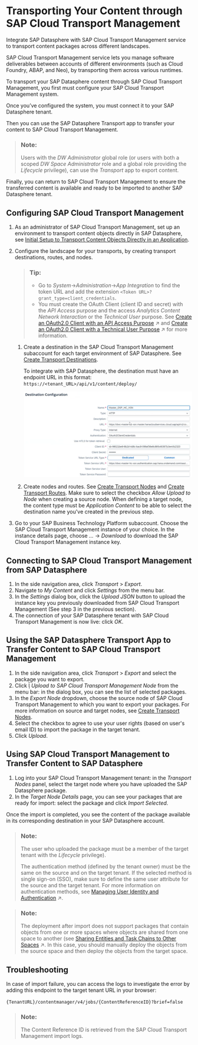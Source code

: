 <!-- loio05383980f0704c71ab9872360ce45622 -->

<link rel="stylesheet" type="text/css" href="../css/sap-icons.css"/>

# Transporting Your Content through SAP Cloud Transport Management

Integrate SAP Datasphere with SAP Cloud Transport Management service to transport content packages across different landscapes.

SAP Cloud Transport Management service lets you manage software deliverables between accounts of different environments \(such as Cloud Foundry, ABAP, and Neo\), by transporting them across various runtimes.

To transport your SAP Datasphere content through SAP Cloud Transport Management, you first must configure your SAP Cloud Transport Management system.

Once you’ve configured the system, you must connect it to your SAP Datasphere tenant.

Then you can use the SAP Datasphere Transport app to transfer your content to SAP Cloud Transport Management.

> ### Note:  
> Users with the *DW Administrator* global role \(or users with both a scoped *DW Space Administrator* role and a global role providing the *Lifecycle* privilege\), can use the *Transport* app to export content.

Finally, you can return to SAP Cloud Transport Management to ensure the transferred content is available and ready to be imported to another SAP Datasphere tenant.



## Configuring SAP Cloud Transport Management

1.  As an administrator of SAP Cloud Transport Management, set up an environment to transport content objects directly in SAP Datasphere, see [Initial Setup to Transport Content Objects Directly in an Application](https://help.sap.com/docs/cloud-transport-management/sap-cloud-transport-management/set-up-environment-to-transport-content-archives-directly-in-application).
2.  Configure the landscape for your transports, by creating transport destinations, routes, and nodes.

    > ### Tip:  
    > -   Go to *System*→*Administration*→*App Integration* to find the token URL and add the extension `<Token URL>?grant_type=client_credentials`.
    > -   You must create the OAuth Client \(client ID and secret\) with the *API Access* purpose and the access *Analytics Content Network Interaction* or the *Technical User* purpose. See [Create an OAuth2.0 Client with an API Access Purpose](https://help.sap.com/viewer/935116dd7c324355803d4b85809cec97/DEV_CURRENT/en-US/98500631fdd14762b702ad97d106c663.html "Users with an administrator role can create OAuth2.0 clients with an API access purpose and provide the client parameters to users who need to connect clients, tools, or apps to SAP Datasphere.") :arrow_upper_right: and [Create an OAuth2.0 Client with a Technical User Purpose](https://help.sap.com/viewer/935116dd7c324355803d4b85809cec97/DEV_CURRENT/en-US/88b13468fc3c4ebd972bcb8faa6cafbf.html "Users with an administrator role can create OAuth2.0 clients with a technical user purpose and provide the client parameters to users, giving them limited privileges and permissions when connecting clients, tools, or apps to SAP Datasphere.") :arrow_upper_right: for more information.

    1.  Create a destination in the SAP Cloud Transport Management subaccount for each target environment of SAP Datasphere. See [Create Transport Destinations](https://help.sap.com/docs/cloud-transport-management/sap-cloud-transport-management/create-transport-destinations).

        To integrate with SAP Datasphere, the destination must have an endpoint URL in this format: `https://<tenant_URL>/api/v1/content/deploy/`

        ![](images/Destination_Config_da27266.png)

    2.  Create nodes and routes. See [Create Transport Nodes](https://help.sap.com/docs/cloud-transport-management/sap-cloud-transport-management/create-transport-nodes) and [Create Transport Routes](https://help.sap.com/docs/cloud-transport-management/sap-cloud-transport-management/create-transport-routes). Make sure to select the checkbox *Allow Upload to Node* when creating a source node. When defining a target node, the content type must be *Application Content* to be able to select the destination name you've created in the previous step.

3.  Go to your SAP Business Technology Platform subaccount. Choose the SAP Cloud Transport Management instance of your choice. In the instance details page, choose *…* → *Download* to download the SAP Cloud Transport Management instance key.



## Connecting to SAP Cloud Transport Management from SAP Datasphere

1.  In the side navigation area, click *Transport* \> *Export*.
2.  Navigate to *My Content* and click *Settings* from the menu bar.
3.  In the *Settings* dialog box, click the *Upload JSON* button to upload the instance key you previously downloaded from SAP Cloud Transport Management \(See step 3 in the previous section\).
4.  The connection of your SAP Datasphere tenant with SAP Cloud Transport Management is now live: click *OK*.



## Using the SAP Datasphere Transport App to Transfer Content to SAP Cloud Transport Management

1.  In the side navigation area, click *Transport* \> *Export* and select the package you want to export.
2.  Click <span class="SAP-icons-V5"></span> *Upload to SAP Cloud Transport Management Node* from the menu bar: in the dialog box, you can see the list of selected packages.
3.  In the *Export Node* dropdown, choose the source node of SAP Cloud Transport Management to which you want to export your packages. For more information on source and target nodes, see [Create Transport Nodes](https://help.sap.com/docs/cloud-transport-management/sap-cloud-transport-management/create-transport-nodes).
4.  Select the checkbox to agree to use your user rights \(based on user's email ID\) to import the package in the target tenant.
5.  Click *Upload*.



## Using SAP Cloud Transport Management to Transfer Content to SAP Datasphere

1.  Log into your SAP Cloud Transport Management tenant: in the *Transport Nodes* panel, select the target node where you have uploaded the SAP Datasphere package.
2.  In the *Target Node Details* page, you can see your packages that are ready for import: select the package and click *Import Selected*.

Once the import is completed, you see the content of the package available in its corresponding destination in your SAP Datasphere account.

> ### Note:  
> The user who uploaded the package must be a member of the target tenant with the *Lifecycle* privilege\).
> 
> The authentication method \(defined by the tenant owner\) must be the same on the source and on the target tenant. If the selected method is single sign-on \(SSO\), make sure to define the same user attribute for the source and the target tenant. For more information on authentication methods, see [Managing User Identity and Authentication](https://help.sap.com/viewer/935116dd7c324355803d4b85809cec97/DEV_CURRENT/en-US/48b5c8b637a54fa491594272941855b9.html "The system owner can choose how to manage user identity and authentication for its SAP Datasphere tenant.") :arrow_upper_right:.

> ### Note:  
> The deployment after import does not support packages that contain objects from one or more spaces where objects are shared from one space to another \(see [Sharing Entities and Task Chains to Other Spaces](https://help.sap.com/viewer/24f836070a704022a40c15442163e5cf/DEV_CURRENT/en-US/64b318f8afd74bb78467cf56eb44294f.html "Share a table or view to another space to allow users assigned to that space to use it as a source for their objects. Share a task chain to another space to allow it to be added to and controlled by another task chain in the space that you share it to.") :arrow_upper_right:. In this case, you should manually deploy the objects from the source space and then deploy the objects from the target space.



## Troubleshooting

In case of import failure, you can access the logs to investigate the error by adding this endpoint to the target tenant URL in your browser:

`{TenantURL}/contentmanager/v4/jobs/{ContentReferenceID}?brief=false` 

> ### Note:  
> The Content Reference ID is retrieved from the SAP Cloud Transport Management import logs.

